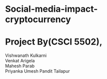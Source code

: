 # Social-media-impact-cryptocurrency

# Project By(CSCI 5502),
Vishwanath Kulkarni <br />
Venkat Arigela <br />
Mahesh Parab <br />
Priyanka Umesh Pandit Tailapur <br />

